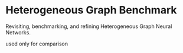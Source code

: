 # Heterogeneous Graph Benchmark

Revisiting, benchmarking, and refining Heterogeneous Graph Neural Networks.


used only for comparison
